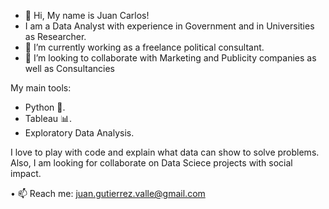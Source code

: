 - 👋 Hi, My name is Juan Carlos!
-  I am a Data Analyst with experience in Government and in Universities as Researcher. 
- 🌱 I’m currently working as a freelance political consultant.
- 💞️ I’m looking to collaborate with  Marketing and Publicity companies as well as Consultancies 

My main tools: 
- Python 🐍. 
- Tableau 📊. 
- Exploratory Data Analysis.

I love to play with code and explain what data can show to solve problems. Also, I am looking for collaborate on Data Sciece projects with social impact. 

• 📫 Reach me: juan.gutierrez.valle@gmail.com
